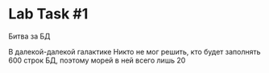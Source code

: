 # Lab Task #1

Битва за БД

В далекой-далекой галактике
Никто не мог решить, кто будет заполнять
600 строк БД, поэтому морей в ней всего лишь 20
